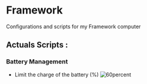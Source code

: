# Framework
Configurations and scripts for my Framework computer
## Actuals Scripts :
### Battery Management
- Limit the charge of the battery (%)
![60percent](https://github.com/user-attachments/assets/8daa319e-644a-4593-a582-7bce5185ccc9)


